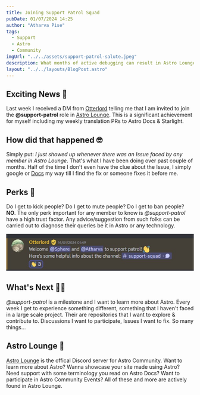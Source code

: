 ```yaml
---
title: Joining Support Patrol Squad
pubDate: 01/07/2024 14:25
author: "Atharva Pise"
tags:
  - Support
  - Astro
  - Community
imgUrl: "../../assets/support-patrol-salute.jpeg"
description: What months of active debugging can result in Astro Lounge. This blogpost reads out how I was promoted to support-patrol role
layout: "../../layouts/BlogPost.astro"
---
```


## Exciting News 🎉

Last week I received a DM from [Otterlord](https://otterlord.dev/) telling me that I am invited to join the **@support-patrol** role in [Astro Lounge](https://discord.gg/astrodotbuild). This is a significant achievement for myself including my weekly translation PRs to Astro Docs & Starlight.

## How did that happened 🤓

Simply put: *I just showed up whenever there was an Issue faced by any member in Astro Lounge*. That's what I have been doing over past couple of months. Half of the time I don't even have the clue about the Issue, I simply google or [Docs](https://docs.astro.build/en/getting-started/) my way till I find the fix or someone fixes it before me.

## Perks 💪

Do I get to kick people? Do I get to mute people? Do I get to ban people? **NO**. The only perk important for any member to know is *@support-patrol* have a high trust factor. Any advice/suggestion from such folks can be carried out to diagnose their queries be it in Astro or any technology.

![otterlord congratulating sphere and atharva for joining support patrol](../../assets/congratulation-support-patrol.jpg)

## What's Next 🚴‍♂️

*@support-patrol* is a milestone and I want to learn more about Astro. Every week I get to experience something different, something that I haven't faced in a large scale project. Their are repositories that I want to explore & contribute to. Discussions I want to participate, Issues I want to fix. So many things...

## Astro Lounge 🚀

[Astro Lounge](https://discord.gg/astrodotbuild) is the offical Discord server for Astro Community. Want to learn more about Astro? Wanna showcase your site made using Astro? Need support with some terminology you read on Astro Docs? Want to participate in Astro Community Events? All of these and more are actively found in Astro Lounge.
